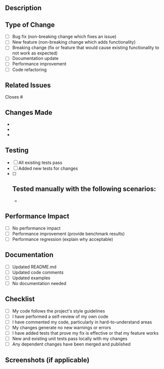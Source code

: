 ## Description
<!-- Provide a brief description of the changes in this PR -->

## Type of Change
<!-- Mark the relevant option with an "x" -->
- [ ] Bug fix (non-breaking change which fixes an issue)
- [ ] New feature (non-breaking change which adds functionality)
- [ ] Breaking change (fix or feature that would cause existing functionality to not work as expected)
- [ ] Documentation update
- [ ] Performance improvement
- [ ] Code refactoring

## Related Issues
<!-- Link to related issues using #issue_number -->
Closes #

## Changes Made
<!-- List the specific changes made in this PR -->
- 
- 
- 

## Testing
<!-- Describe the tests you ran and their results -->
- [ ] All existing tests pass
- [ ] Added new tests for changes
- [ ] Tested manually with the following scenarios:
  - 
  - 

## Performance Impact
<!-- If applicable, describe any performance implications -->
- [ ] No performance impact
- [ ] Performance improvement (provide benchmark results)
- [ ] Performance regression (explain why acceptable)

## Documentation
<!-- Check all that apply -->
- [ ] Updated README.md
- [ ] Updated code comments
- [ ] Updated examples
- [ ] No documentation needed

## Checklist
- [ ] My code follows the project's style guidelines
- [ ] I have performed a self-review of my own code
- [ ] I have commented my code, particularly in hard-to-understand areas
- [ ] My changes generate no new warnings or errors
- [ ] I have added tests that prove my fix is effective or that my feature works
- [ ] New and existing unit tests pass locally with my changes
- [ ] Any dependent changes have been merged and published

## Screenshots (if applicable)
<!-- Add screenshots to help explain your changes -->

